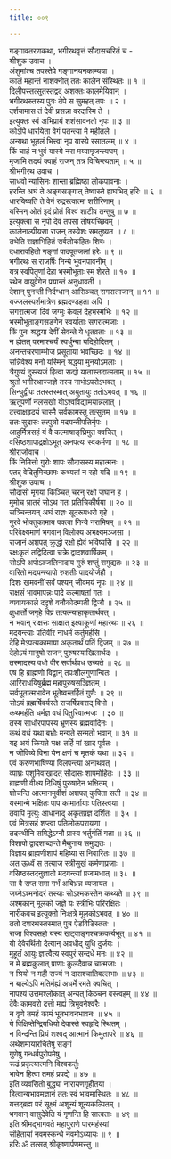 ```yaml
---
title: ००९

---
```

गङ्गावतरणकथा, भगीरथवृत्तं सौदासचरितं च -  
श्रीशुक उवाच ।  
अंशुमांश्च तपस्तेपे गङ्गानयनकाम्यया ।  
कालं महान्तं नाशक्नोत् ततः कालेन संस्थितः ॥ १ ॥  
दिलीपस्तत्सुतस्तद्वद् अशक्तः कालमेयिवान् ।  
भगीरथस्तस्य पुत्रः तेपे स सुमहत् तपः ॥ २ ॥  
दर्शयामास तं देवी प्रसन्ना वरदास्मि ते ।  
इत्युक्तः स्वं अभिप्रायं शशंसावनतो नृपः ॥ ३ ॥  
कोऽपि धारयिता वेगं पतन्त्या मे महीतले ।  
अन्यथा भूतलं भित्त्वा नृप यास्ये रसातलम् ॥ ४ ॥  
किं चाहं न भुवं यास्ये नरा मय्यामृजन्त्यघम् ।  
मृजामि तदघं क्वाहं राजन् तत्र विचिन्त्यताम् ॥ ५ ॥  
श्रीभगीरथ उवाच ।  
साधवो न्यासिनः शान्ता ब्रह्मिष्ठा लोकपावनाः ।  
हरन्ति अघं ते अङ्गसङ्गात् तेष्वास्ते ह्यघभित् हरिः ॥ ६ ॥  
धारयिष्यति ते वेगं रुद्रस्त्वात्मा शरीरिणाम् ।  
यस्मिन् ओतं इदं प्रोतं विश्वं शाटीव तन्तुषु ॥ ७ ॥  
इत्युक्त्वा स नृपो देवं तपसा तोषयच्छिवम् ।  
कालेनाल्पीयसा राजन् तस्येशः समतुष्यत ॥ ८ ॥  
तथेति राज्ञाभिहितं सर्वलोकहितः शिवः ।  
दधारावहितो गङ्गां पादपूतजलां हरेः ॥ ९ ॥  
भगीरथः स राजर्षिः निन्ये भुवनपावनीम् ।  
यत्र स्वपितॄणां देहा भस्मीभूताः स्म शेरते ॥ १० ॥  
रथेन वायुवेगेन प्रयान्तं अनुधावती ।  
देशान् पुनन्ती निर्दग्धान् आसिञ्चत् सगरात्मजान् ॥ ११ ॥  
यज्जलस्पर्शमात्रेण ब्रह्मदण्डहता अपि ।  
सगरात्मजा दिवं जग्मुः केवलं देहभस्मभिः ॥ १२ ॥  
भस्मीभूताङ्गसङ्गेन स्वर्याताः सगरात्मजाः ।  
किं पुनः श्रद्धया देवीं सेवन्ते ये धृतव्रताः ॥ १३ ॥  
न ह्येतत् परमाश्चर्यं स्वर्धुन्या यदिहोदितम् ।  
अनन्तचरणाम्भोज प्रसूताया भवच्छिदः ॥ १४ ॥  
सन्निवेश्य मनो यस्मिन् श्रद्धया मुनयोऽमलाः ।  
त्रैगुण्यं दुस्त्यजं हित्वा सद्यो यातास्तदात्मताम् ॥ १५ ॥  
श्रुतो भगीरथाज्जज्ञे तस्य नाभोऽपरोऽभवत् ।  
सिन्धुद्वीपः ततस्तस्मात् अयुतायुः ततोऽभवत् ॥ १६ ॥  
ऋतूपर्णो नलसखो योऽश्वविद्यामयान्नलात् ।  
दत्त्वाक्षहृदयं चास्मै सर्वकामस्तु तत्सुतम् ॥ १७ ॥  
ततः सुदासः तत्पुत्रो मदयन्तीपतिर्नृपः ।  
आहुर्मित्रसहं यं वै कल्माषाङ्‌घ्रिमुत क्वचित् ।  
वसिष्ठशापाद्रक्षोऽभूत् अनपत्यः स्वकर्मणा ॥ १८ ॥  
श्रीराजोवाच ।  
किं निमित्तो गुरोः शापः सौदासस्य महात्मनः ।  
एतद् वेदितुमिच्छामः कथ्यतां न रहो यदि ॥ १९ ॥  
श्रीशुक उवाच ।  
सौदासो मृगयां किञ्चित् चरन् रक्षो जघान ह ।  
मुमोच भ्रातरं सोऽथ गतः प्रतिचिकीर्षया ॥ २० ॥  
सञ्चिन्तयन् अघं राज्ञः सूदरूपधरो गृहे ।  
गुरवे भोक्तुकामाय पक्त्वा निन्ये नरामिषम् ॥ २१ ॥  
परिवेक्ष्यमाणं भगवान् विलोक्य अभक्ष्यमञ्जसा ।  
राजानं अशपत् क्रुद्धो रक्षो ह्येवं भविष्यसि ॥ २२ ॥  
रक्षःकृतं तद्विदित्वा चक्रे द्वादशवार्षिकम् ।  
सोऽपि अपोऽञ्जलिनादाय गुरुं शप्तुं समुद्यतः ॥ २३ ॥  
वारितो मदयन्त्यापो रुशतीः पादयोर्जहौ ।  
दिशः खमवनीं सर्वं पश्यन् जीवमयं नृपः ॥ २४ ॥  
राक्षसं भावमापन्नः पादे कल्माषतां गतः ।  
व्यवायकाले ददृशे वनौकोदम्पती द्विजौ ॥ २५ ॥  
क्षुधार्तो जगृहे विप्रं तत्पत्न्याहाकृतार्थवत् ।  
न भवान् राक्षसः साक्षात् इक्ष्वाकूणां महारथः ॥ २६ ॥  
मदयन्त्याः पतिर्वीर नाधर्मं कर्तुमर्हसि ।  
देहि मेऽपत्यकामाया अकृतार्थं पतिं द्विजम् ॥ २७ ॥  
देहोऽयं मानुषो राजन् पुरुषस्याखिलार्थदः ।  
तस्मादस्य वधो वीर सर्वार्थवध उच्यते ॥ २८ ॥  
एष हि ब्राह्मणो विद्वान् तपःशीलगुणान्वितः ।  
आरिराधयिषुर्ब्रह्म महापुरुषसञ्ज्ञितम् ।  
सर्वभूतात्मभावेन भूतेष्वन्तर्हितं गुणैः ॥ २९ ॥  
सोऽयं ब्रह्मर्षिवर्यस्ते राजर्षिप्रवराद् विभो ।  
कथमर्हति धर्मज्ञ वधं पितुरिवात्मजः ॥ ३० ॥  
तस्य साधोरपापस्य भ्रूणस्य ब्रह्मवादिनः ।  
कथं वधं यथा बभ्रोः मन्यते सन्मतो भवान् ॥ ३१ ॥  
यइ अयं क्रियते भक्षः तर्हि मां खाद पूर्वतः ।  
न जीविष्ये विना येन क्षणं च मृतकं यथा ॥ ३२ ॥  
एवं करुणभाषिण्या विलपन्त्या अनाथवत् ।  
व्याघ्रः पशुमिवाखादत् सौदासः शापमोहितः ॥ ३३ ॥  
ब्राह्मणी वीक्ष्य दिधिषुं पुरुषादेन भक्षितम् ।  
शोचन्ति आत्मानमुर्वीशं अशपत् कुपिता सती ॥ ३४ ॥  
यस्मान्मे भक्षितः पाप कामार्तायाः पतिस्त्वया ।  
तवापि मृत्युः आधानाद् अकृतप्रज्ञ दर्शितः ॥ ३५ ॥  
एवं मित्रसहं शप्त्वा पतिलोकपरायणा ।  
तदस्थीनि समिद्धेऽग्नौ प्रास्य भर्तुर्गतिं गता ॥ ३६ ॥  
विशापो द्वादशाब्दान्ते मैथुनाय समुद्यतः ।  
विज्ञाय ब्राह्मणीशापं महिष्या स निवारितः ॥ ३७ ॥  
अत ऊर्ध्वं स तत्याज स्त्रीसुखं कर्मणाप्रजाः ।  
वसिष्ठस्तदनुज्ञातो मदयन्त्यां प्रजामधात् ॥ ३८ ॥  
सा वै सप्त समा गर्भं अबिभ्रन्न व्यजायत ।  
जघ्नेऽश्मनोदरं तस्याः सोऽश्मकस्तेन कथ्यते ॥ ३९ ॥  
अश्मकान् मूलको जज्ञे यः स्त्रीभिः परिरक्षितः ।  
नारीकवच इत्युक्तो निःक्षत्रे मूलकोऽभवत् ॥ ४० ॥  
ततो दशरथस्तस्मात् पुत्र ऐडविडिस्ततः ।  
राजा विश्वसहो यस्य खट्वाङ्गश्चक्रवर्त्यभूत् ॥ ४१ ॥  
यो देवैरर्थितो दैत्यान् अवधीद् युधि दुर्जयः ।  
मुहूर्तं आयुः ज्ञात्वैत्य स्वपुरं सन्दधे मनः ॥ ४२ ॥  
न मे ब्रह्मकुलात् प्राणाः कुलदैवान्न चात्मजाः ।  
न श्रियो न मही राज्यं न दाराश्चातिवल्लभाः ॥ ४३ ॥  
न बाल्येऽपि मतिर्मह्यं अधर्मे रमते क्वचित् ।  
नापश्यं उत्तमश्लोकात् अन्यत् किञ्चन वस्त्वहम् ॥ ४४ ॥  
देवैः कामवरो दत्तो मह्यं त्रिभुवनेश्वरैः ।  
न वृणे तमहं कामं भूतभावनभावनः ॥ ४५ ॥  
ये विक्षिप्तेन्द्रियधियो देवास्ते स्वहृदि स्थितम् ।  
न विन्दन्ति प्रियं शश्वद् आत्मानं किमुतापरे ॥ ४६ ॥  
अथेशमायारचितेषु सङ्गं  
गुणेषु गन्धर्वपुरोपमेषु ।  
रूढं प्रकृत्यात्मनि विश्वकर्तुः  
भावेन हित्वा तमहं प्रपद्ये ॥ ४७ ॥  
इति व्यवसितो बुद्ध्या नारायणगृहीतया ।  
हित्वान्यभावमज्ञानं ततः स्वं भावमास्थितः ॥ ४८ ॥  
यत्तद्ब्रह्म परं सूक्ष्मं अशून्यं शून्यकल्पितम् ।  
भगवान् वासुदेवेति यं गृणन्ति हि सात्वताः ॥ ४९ ॥  
इति श्रीमद्भागवते महापुराणे पारमहंस्यां  
संहितायां नवमस्कन्धे नवमोऽध्यायः ॥ ९ ॥  
हरिः ॐ तत्सत् श्रीकृष्णार्पणमस्तु ॥